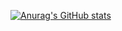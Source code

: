 [![Anurag's GitHub stats](https://github-readme-stats.vercel.app/api?username=qdieu)](https://github.com/anuraghazra/github-readme-stats)

